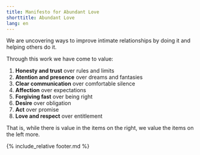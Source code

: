 ```yaml
---
title: Manifesto for Abundant Love
shorttitle: Abundant Love
lang: en
---
```


We are uncovering ways to improve intimate relationships by doing it and helping others do it.

Through this work we have come to value:

1. **Honesty and trust** over rules and limits
2. **Atention and presence** over dreams and fantasies
3. **Clear communication** over comfortable silence
4. **Affection** over expectations
5. **Forgiving fast** over being right
6. **Desire** over obligation
7. **Act** over promise
8. **Love and respect** over entitlement 

That is, while there is value in the items on the right, we value the items on the left more.


{% include_relative footer.md %}
